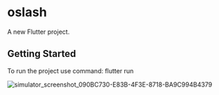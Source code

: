 # oslash

A new Flutter project.

## Getting Started
To run the project use command: flutter run

![simulator_screenshot_090BC730-E83B-4F3E-8718-BA9C994B4379](https://user-images.githubusercontent.com/14857583/198834363-de25b039-0f3b-4b41-b5eb-67c229fd8a8e.png)
